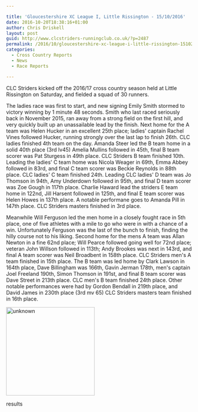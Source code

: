 ```yaml
---

title: 'Gloucestershire XC League I, Little Rissington - 15/10/2016'
date: 2016-10-20T18:38:16+01:00
author: Chris Driskell
layout: post
guid: http://www.clcstriders-runningclub.co.uk/?p=2487
permalink: /2016/10/gloucestershire-xc-league-i-little-rissington-15102016/
categories:
  - Cross Country Reports
  - News
  - Race Reports

---
```

CLC Striders kicked off the 2016/17 cross country season held at Little Rissington on Saturday, and fielded a squad of 30 runners.

The ladies race was first to start, and new signing Emily Smith stormed to victory winning by 1 minute 48 seconds. Smith who last raced seriously back in November 2015, ran away from a strong field on the first hill, and very quickly built up an unassailable lead by the finish. Next home for the A team was Helen Hucker in an excellent 25th place; ladies' captain Rachel Vines followed Hucker, running strongly over the last lap to finish 26th. CLC ladies finished 4th team on the day. Amanda Steer led the B team home in a solid 40th place (3rd lv45) Amelia Mullins followed in 45th, final B team scorer was Pat Sturgess in 49th place. CLC Striders B team finished 10th. Leading the ladies' C team home was Nicola Weager in 69th, Emma Abbey followed in 83rd, and final C team scorer was Beckie Reynolds in 88th place. CLC ladies' C team finished 24th. Leading CLC ladies' D team was Jo Thomson in 94th, Amy Underdown followed in 95th, and final D team scorer was Zoe Gough in 117th place. Charlie Haward lead the striders E team home in 122nd, Jill Harsent followed in 125th, and final E team scorer was Helen Howes in 137th place. A notable performane goes to Amanda Pill in 147th place. CLC Striders masters finished in 3rd place.

Meanwhile Will Ferguson led the men home in a closely fought race in 5th place, one of five athletes with a mile to go who were in with a chance of a win. Unfortunately Ferguson was the last of the bunch to finish, finding the hilly course not to his liking. Second home for the mens A team was Allan Newton in a fine 62nd place; Will Pearce followed going well for 72nd place; veteran John Willson followed in 113th; Andy Brookes was next in 143rd, and final A team scorer was Neil Broadbent in 158th place. CLC Striders men's A team finished in 15th place. The B team was led home by Clark Lawson in 164th place, Dave Billingham was 166th, Gavin Jerman 178th, men's captain Joel Freeland 190th, Simon Thomson in 191st, and final B team scorer was Dave Street in 213th place. CLC men's B team finished 24th place. Other notable performances were had by Gordon Bendall in 219th place, and David James in 230th place (3rd mv 65) CLC Striders masters team finished in 16th place.

[<img class="alignnone size-full wp-image-2492" src="http://www.clcstriders-runningclub.co.uk/wplive/wp-content/uploads/2016/10/unknown.jpeg" alt="unknown" width="240" height="240" srcset="http://www.clcstriders-runningclub.co.uk/wplive/wp-content/uploads/2016/10/unknown.jpeg 240w, http://www.clcstriders-runningclub.co.uk/wplive/wp-content/uploads/2016/10/unknown-150x150.jpeg 150w" sizes="(max-width: 240px) 100vw, 240px" />](http://www.clcstriders-runningclub.co.uk/wplive/wp-content/uploads/2016/10/unknown.jpeg)

results

&nbsp;